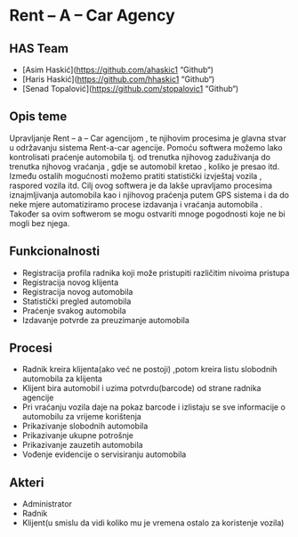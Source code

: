 # Rent – A – Car Agency

## HAS Team
-  [Asim Haskić](https://github.com/ahaskic1  “Github“)
-  [Haris Haskić](https://github.com/hhaskic1  “Github“)
-  [Senad Topalović](https://github.com/stopalovic1  “Github“)

## Opis teme

Upravljanje Rent – a – Car agencijom , te njihovim procesima je glavna stvar u održavanju sistema Rent-a-car agencije. Pomoću softwera možemo lako kontrolisati praćenje automobila tj. od trenutka njihovog zaduživanja do trenutka njhovog vraćanja , gdje se automobil kretao , koliko je presao itd. Između ostalih mogućnosti možemo pratiti statistički izvještaj vozila , raspored vozila itd. Cilj ovog softwera je da lakše upravljamo procesima iznajmljivanja automobila kao i njihovog praćenja putem GPS sistema i da do neke mjere automatiziramo procese izdavanja i vraćanja automobila . Također sa ovim softwerom se mogu ostvariti mnoge pogodnosti koje ne bi mogli bez njega.

## Funkcionalnosti 
- Registracija profila radnika koji može pristupiti različitim nivoima pristupa  
- Registracija novog klijenta
- Registracija novog automobila
- Statistički pregled automobila
- Praćenje svakog automobila 
- Izdavanje potvrde za preuzimanje automobila 




## Procesi
- Radnik kreira klijenta(ako već ne postoji) ,potom kreira listu slobodnih automobila za klijenta
- Klijent bira automobil i uzima potvrdu(barcode) od strane radnika agencije
- Pri vraćanju vozila daje na pokaz barcode i izlistaju se sve informacije o automobilu za vrijeme korištenja 
- Prikazivanje slobodnih automobila 
- Prikazivanje ukupne potrošnje
- Prikazivanje zauzetih automobila
- Vođenje evidencije o servisiranju automobila

## Akteri
- Administrator
- Radnik
- Klijent(u smislu da vidi koliko mu je vremena ostalo za koristenje vozila)

